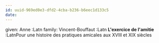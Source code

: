 ```yaml
---
id: uuid-969ed0e3-dfd2-4cba-b236-b6eec1d133c5
date: 
---
```


given: Anne :Latn
family: Vincent-Bouffaut :Latn
**L'exercice de l'amitie** :LatnPour une histoire des pratiques amicales aux XVIII et XIX siècles